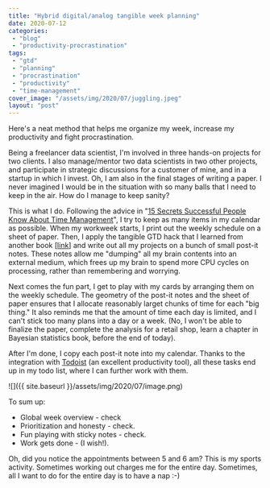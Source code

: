 ```yaml
---
title: "Hybrid digital/analog tangible week planning"
date: 2020-07-12
categories: 
 - "blog"
 - "productivity-procrastination"
tags: 
 - "gtd"
 - "planning"
 - "procrastination"
 - "productivity"
 - "time-management"
cover_image: "/assets/img/2020/07/juggling.jpeg"
layout: "post"
---
```


Here's a neat method that helps me organize my week, increase my productivity and fight procrastination. 

Being a freelancer data scientist, I'm involved in three hands-on projects for two clients. I also manage/mentor two data scientists in two other projects, and participate in strategic discussions for a customer of mine, and in a startup in which I invest. Oh, I am also in the final stages of writing a paper. I never imagined I would be in the situation with so many balls that I need to keep in the air. How do I manage to keep sanity? 

This is what I do. Following the advice in "[15 Secrets Successful People Know About Time Management](https://www.amazon.com/Secrets-Successful-People-Management-Straight-ebook/dp/B016FPTIZ6)", I try to keep as many items in my calendar as possible. When my workweek starts, I print out the weekly schedule on a sheet of paper. Then, I apply the tangible GTD hack that I learned from another book [[link](https://gorelik.net/2019/11/11/a-tangible-productivity-tool-and-a-book-review/)] and write out all my projects on a bunch of small post-it notes. These notes allow me "dumping" all my brain contents into an external medium, which frees up my brain to spend more CPU cycles on processing, rather than remembering and worrying. 

Next comes the fun part, I get to play with my cards by arranging them on the weekly schedule. The geometry of the post-it notes and the sheet of paper ensures that I allocate reasonably larget chunks of time for each "big thing." It also reminds me that the amount of time each day is limited, and I can't stick too many plans into a day or a week. (No, I won't be able to finalize the paper, complete the analysis for a retail shop, learn a chapter in Bayesian statistics book, before the end of today).

After I'm done, I copy each post-it note into my calendar. Thanks to the integration with [Todoist](https://doist.com/) (an excellent productivity tool), all these tasks end up in my todo list, where I can further work with them.

![]({{ site.baseurl }}/assets/img/2020/07/image.png)

To sum up:

* Global week overview - check
* Prioritization and honesty - check.
* Fun playing with sticky notes - check.
* Work gets done - (I wish!).


Oh, did you notice the appointments between 5 and 6 am? This is my sports activity. Sometimes working out charges me for the entire day. Sometimes, all I want to do for the entire day is to have a nap :-)
